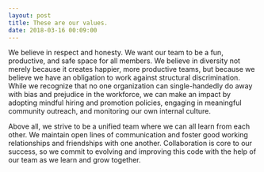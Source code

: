 ```yaml
---
layout: post
title: These are our values.
date: 2018-03-16 00:09:00
---
```


We believe in respect and honesty. We want our team to be a fun, productive, and safe space for all members. We believe in diversity not merely because it creates happier, more productive teams, but because we believe we have an obligation to work against structural discrimination. While we recognize that no one organization can single-handedly do away with bias and prejudice in the workforce, we can make an impact by adopting mindful hiring and promotion policies, engaging in meaningful community outreach, and monitoring our own internal culture.

Above all, we strive to be a unified team where we can all learn from each other. We maintain open lines of communication and foster good working relationships and friendships with one another. Collaboration is core to our success, so we commit to evolving and improving this code with the help of our team as we learn and grow together.

